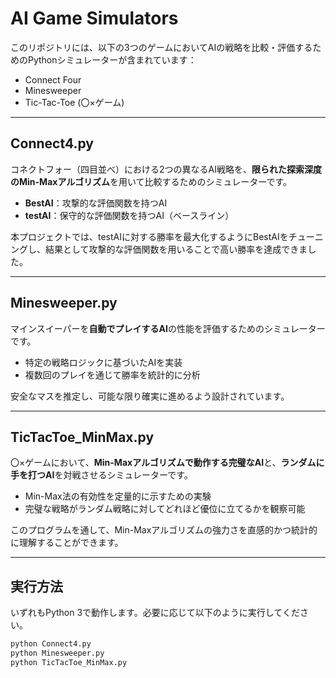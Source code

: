 # AI Game Simulators

このリポジトリには、以下の3つのゲームにおいてAIの戦略を比較・評価するためのPythonシミュレーターが含まれています：

- Connect Four
- Minesweeper
- Tic-Tac-Toe (〇×ゲーム)

---

## Connect4.py

コネクトフォー（四目並べ）における2つの異なるAI戦略を、**限られた探索深度のMin-Maxアルゴリズム**を用いて比較するためのシミュレーターです。

- **BestAI**：攻撃的な評価関数を持つAI
- **testAI**：保守的な評価関数を持つAI（ベースライン）

本プロジェクトでは、testAIに対する勝率を最大化するようにBestAIをチューニングし、結果として攻撃的な評価関数を用いることで高い勝率を達成できました。

---

## Minesweeper.py

マインスイーパーを**自動でプレイするAI**の性能を評価するためのシミュレーターです。

- 特定の戦略ロジックに基づいたAIを実装
- 複数回のプレイを通じて勝率を統計的に分析

安全なマスを推定し、可能な限り確実に進めるよう設計されています。

---

## TicTacToe_MinMax.py

〇×ゲームにおいて、**Min-Maxアルゴリズムで動作する完璧なAI**と、**ランダムに手を打つAI**を対戦させるシミュレーターです。

- Min-Max法の有効性を定量的に示すための実験
- 完璧な戦略がランダム戦略に対してどれほど優位に立てるかを観察可能

このプログラムを通して、Min-Maxアルゴリズムの強力さを直感的かつ統計的に理解することができます。

---

## 実行方法

いずれもPython 3で動作します。必要に応じて以下のように実行してください。

```bash
python Connect4.py
python Minesweeper.py
python TicTacToe_MinMax.py
